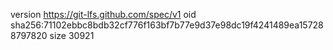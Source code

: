 version https://git-lfs.github.com/spec/v1
oid sha256:71102ebbc8bdb32cf776f163bf7b77e9d37e98dc19f4241489ea157288797820
size 30921
